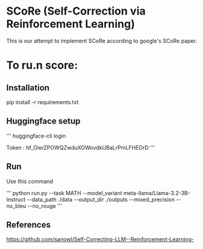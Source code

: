 # SCoRe (Self-Correction via Reinforcement Learning)
This is our attempt to implement SCoRe according to google's SCoRe paper.

# To ru.n score:

## Installation
pip install -r requirements.txt

## Huggingface setup
'''
huggingface-cli login

Token :  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
'''


## Run
Use this command


'''
python run.py --task MATH --model_variant meta-llama/Llama-3.2-3B-Instruct --data_path ./data --output_dir ./outputs --mixed_precision --no_bleu --no_rouge
'''

## References

https://github.com/sanowl/Self-Correcting-LLM--Reinforcement-Learning-
